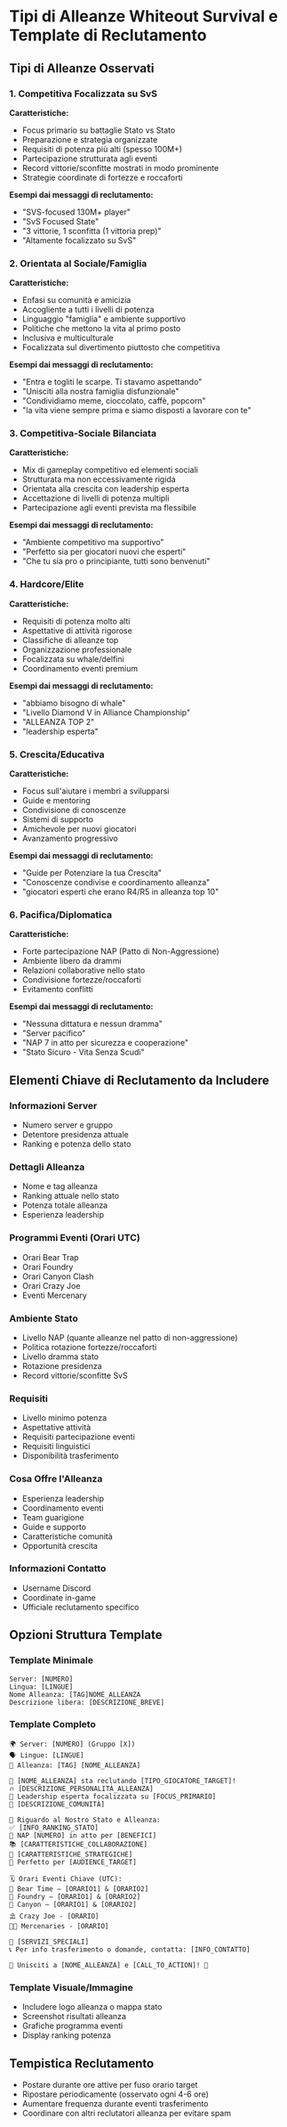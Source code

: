 # Tipi di Alleanze Whiteout Survival e Template di Reclutamento

## Tipi di Alleanze Osservati

### 1. **Competitiva Focalizzata su SvS**
**Caratteristiche:**
- Focus primario su battaglie Stato vs Stato
- Preparazione e strategia organizzate
- Requisiti di potenza più alti (spesso 100M+)
- Partecipazione strutturata agli eventi
- Record vittorie/sconfitte mostrati in modo prominente
- Strategie coordinate di fortezze e roccaforti

**Esempi dai messaggi di reclutamento:**
- "SVS-focused 130M+ player"
- "SvS Focused State"
- "3 vittorie, 1 sconfitta (1 vittoria prep)"
- "Altamente focalizzato su SvS"

### 2. **Orientata al Sociale/Famiglia**
**Caratteristiche:**
- Enfasi su comunità e amicizia
- Accogliente a tutti i livelli di potenza
- Linguaggio "famiglia" e ambiente supportivo
- Politiche che mettono la vita al primo posto
- Inclusiva e multiculturale
- Focalizzata sul divertimento piuttosto che competitiva

**Esempi dai messaggi di reclutamento:**
- "Entra e togliti le scarpe. Ti stavamo aspettando"
- "Unisciti alla nostra famiglia disfunzionale"
- "Condividiamo meme, cioccolato, caffè, popcorn"
- "la vita viene sempre prima e siamo disposti a lavorare con te"

### 3. **Competitiva-Sociale Bilanciata**
**Caratteristiche:**
- Mix di gameplay competitivo ed elementi sociali
- Strutturata ma non eccessivamente rigida
- Orientata alla crescita con leadership esperta
- Accettazione di livelli di potenza multipli
- Partecipazione agli eventi prevista ma flessibile

**Esempi dai messaggi di reclutamento:**
- "Ambiente competitivo ma supportivo"
- "Perfetto sia per giocatori nuovi che esperti"
- "Che tu sia pro o principiante, tutti sono benvenuti"

### 4. **Hardcore/Elite**
**Caratteristiche:**
- Requisiti di potenza molto alti
- Aspettative di attività rigorose
- Classifiche di alleanze top
- Organizzazione professionale
- Focalizzata su whale/delfini
- Coordinamento eventi premium

**Esempi dai messaggi di reclutamento:**
- "abbiamo bisogno di whale"
- "Livello Diamond V in Alliance Championship"
- "ALLEANZA TOP 2"
- "leadership esperta"

### 5. **Crescita/Educativa**
**Caratteristiche:**
- Focus sull'aiutare i membri a svilupparsi
- Guide e mentoring
- Condivisione di conoscenze
- Sistemi di supporto
- Amichevole per nuovi giocatori
- Avanzamento progressivo

**Esempi dai messaggi di reclutamento:**
- "Guide per Potenziare la tua Crescita"
- "Conoscenze condivise e coordinamento alleanza"
- "giocatori esperti che erano R4/R5 in alleanza top 10"

### 6. **Pacifica/Diplomatica**
**Caratteristiche:**
- Forte partecipazione NAP (Patto di Non-Aggressione)
- Ambiente libero da drammi
- Relazioni collaborative nello stato
- Condivisione fortezze/roccaforti
- Evitamento conflitti

**Esempi dai messaggi di reclutamento:**
- "Nessuna dittatura e nessun dramma"
- "Server pacifico"
- "NAP 7 in atto per sicurezza e cooperazione"
- "Stato Sicuro - Vita Senza Scudi"

## Elementi Chiave di Reclutamento da Includere

### **Informazioni Server**
- Numero server e gruppo
- Detentore presidenza attuale
- Ranking e potenza dello stato

### **Dettagli Alleanza**
- Nome e tag alleanza
- Ranking attuale nello stato
- Potenza totale alleanza
- Esperienza leadership

### **Programmi Eventi (Orari UTC)**
- Orari Bear Trap
- Orari Foundry
- Orari Canyon Clash
- Orari Crazy Joe
- Eventi Mercenary

### **Ambiente Stato**
- Livello NAP (quante alleanze nel patto di non-aggressione)
- Politica rotazione fortezze/roccaforti
- Livello dramma stato
- Rotazione presidenza
- Record vittorie/sconfitte SvS

### **Requisiti**
- Livello minimo potenza
- Aspettative attività
- Requisiti partecipazione eventi
- Requisiti linguistici
- Disponibilità trasferimento

### **Cosa Offre l'Alleanza**
- Esperienza leadership
- Coordinamento eventi
- Team guarigione
- Guide e supporto
- Caratteristiche comunità
- Opportunità crescita

### **Informazioni Contatto**
- Username Discord
- Coordinate in-game
- Ufficiale reclutamento specifico

## Opzioni Struttura Template

### **Template Minimale**
```
Server: [NUMERO]
Lingua: [LINGUE]
Nome Alleanza: [TAG]NOME_ALLEANZA
Descrizione libera: [DESCRIZIONE_BREVE]
```

### **Template Completo**
```
🌍 Server: [NUMERO] (Gruppo [X])
🗣️ Lingue: [LINGUE]
🏰 Alleanza: [TAG] [NOME_ALLEANZA]

🚀 [NOME_ALLEANZA] sta reclutando [TIPO_GIOCATORE_TARGET]!
🔥 [DESCRIZIONE_PERSONALITÀ_ALLEANZA]
🐉 Leadership esperta focalizzata su [FOCUS_PRIMARIO]
💬 [DESCRIZIONE_COMUNITÀ]

📌 Riguardo al Nostro Stato e Alleanza:
✅ [INFO_RANKING_STATO]
🤝 NAP [NUMERO] in atto per [BENEFICI]
📚 [CARATTERISTICHE_COLLABORAZIONE]
🏯 [CARATTERISTICHE_STRATEGICHE]
💪 Perfetto per [AUDIENCE_TARGET]

🗓️ Orari Eventi Chiave (UTC):
🐻 Bear Time – [ORARIO1] & [ORARIO2]
🔱 Foundry – [ORARIO1] & [ORARIO2]
👹 Canyon – [ORARIO1] & [ORARIO2]
⛱️ Crazy Joe - [ORARIO]
🧑‍🌾 Mercenaries - [ORARIO]

💉 [SERVIZI_SPECIALI]
📞 Per info trasferimento o domande, contatta: [INFO_CONTATTO]

🌟 Unisciti a [NOME_ALLEANZA] e [CALL_TO_ACTION]! 🌟
```

### **Template Visuale/Immagine**
- Includere logo alleanza o mappa stato
- Screenshot risultati alleanza
- Grafiche programma eventi
- Display ranking potenza

## Tempistica Reclutamento
- Postare durante ore attive per fuso orario target
- Ripostare periodicamente (osservato ogni 4-6 ore)
- Aumentare frequenza durante eventi trasferimento
- Coordinare con altri reclutatori alleanza per evitare spam